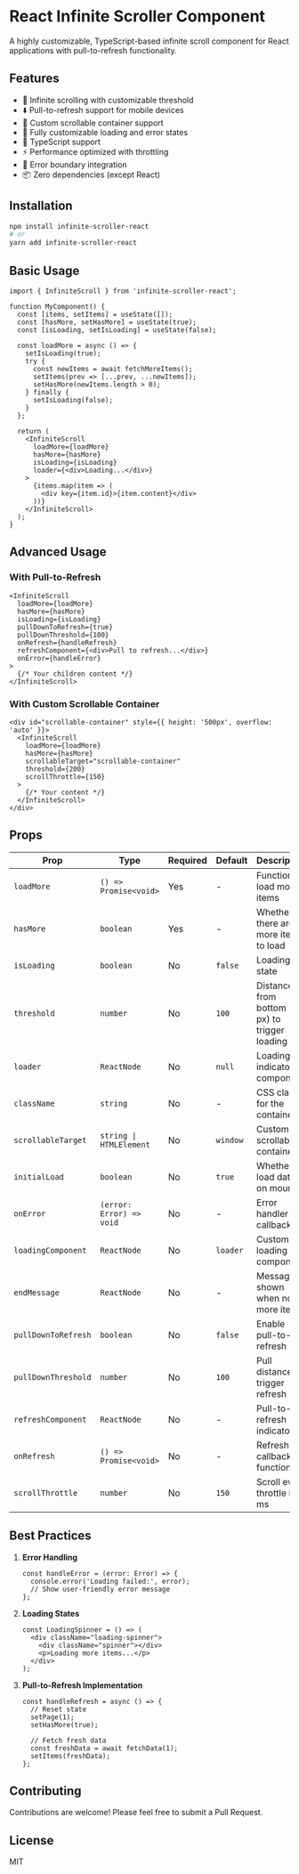# React Infinite Scroller Component

A highly customizable, TypeScript-based infinite scroll component for React applications with pull-to-refresh functionality.

## Features

- 🔄 Infinite scrolling with customizable threshold
- ⬇️ Pull-to-refresh support for mobile devices
- 📱 Custom scrollable container support
- 🎨 Fully customizable loading and error states
- 🔧 TypeScript support
- ⚡ Performance optimized with throttling
- 🎯 Error boundary integration
- 📦 Zero dependencies (except React)

## Installation

```bash
npm install infinite-scroller-react
# or
yarn add infinite-scroller-react
```

## Basic Usage

```tsx
import { InfiniteScroll } from 'infinite-scroller-react';

function MyComponent() {
  const [items, setItems] = useState([]);
  const [hasMore, setHasMore] = useState(true);
  const [isLoading, setIsLoading] = useState(false);

  const loadMore = async () => {
    setIsLoading(true);
    try {
      const newItems = await fetchMoreItems();
      setItems(prev => [...prev, ...newItems]);
      setHasMore(newItems.length > 0);
    } finally {
      setIsLoading(false);
    }
  };

  return (
    <InfiniteScroll
      loadMore={loadMore}
      hasMore={hasMore}
      isLoading={isLoading}
      loader={<div>Loading...</div>}
    >
      {items.map(item => (
        <div key={item.id}>{item.content}</div>
      ))}
    </InfiniteScroll>
  );
}
```

## Advanced Usage

### With Pull-to-Refresh

```tsx
<InfiniteScroll
  loadMore={loadMore}
  hasMore={hasMore}
  isLoading={isLoading}
  pullDownToRefresh={true}
  pullDownThreshold={100}
  onRefresh={handleRefresh}
  refreshComponent={<div>Pull to refresh...</div>}
  onError={handleError}
>
  {/* Your children content */}
</InfiniteScroll>
```

### With Custom Scrollable Container

```tsx
<div id="scrollable-container" style={{ height: '500px', overflow: 'auto' }}>
  <InfiniteScroll
    loadMore={loadMore}
    hasMore={hasMore}
    scrollableTarget="scrollable-container"
    threshold={200}
    scrollThrottle={150}
  >
    {/* Your content */}
  </InfiniteScroll>
</div>
```

## Props

| Prop | Type | Required | Default | Description |
|------|------|----------|---------|-------------|
| `loadMore` | `() => Promise<void>` | Yes | - | Function to load more items |
| `hasMore` | `boolean` | Yes | - | Whether there are more items to load |
| `isLoading` | `boolean` | No | `false` | Loading state |
| `threshold` | `number` | No | `100` | Distance from bottom (in px) to trigger loading |
| `loader` | `ReactNode` | No | `null` | Loading indicator component |
| `className` | `string` | No | - | CSS class for the container |
| `scrollableTarget` | `string \| HTMLElement` | No | `window` | Custom scrollable container |
| `initialLoad` | `boolean` | No | `true` | Whether to load data on mount |
| `onError` | `(error: Error) => void` | No | - | Error handler callback |
| `loadingComponent` | `ReactNode` | No | `loader` | Custom loading component |
| `endMessage` | `ReactNode` | No | - | Message shown when no more items |
| `pullDownToRefresh` | `boolean` | No | `false` | Enable pull-to-refresh |
| `pullDownThreshold` | `number` | No | `100` | Pull distance to trigger refresh |
| `refreshComponent` | `ReactNode` | No | - | Pull-to-refresh indicator |
| `onRefresh` | `() => Promise<void>` | No | - | Refresh callback function |
| `scrollThrottle` | `number` | No | `150` | Scroll event throttle in ms |

## Best Practices

1. **Error Handling**
   ```tsx
   const handleError = (error: Error) => {
     console.error('Loading failed:', error);
     // Show user-friendly error message
   };
   ```

2. **Loading States**
   ```tsx
   const LoadingSpinner = () => (
     <div className="loading-spinner">
       <div className="spinner"></div>
       <p>Loading more items...</p>
     </div>
   );
   ```

3. **Pull-to-Refresh Implementation**
   ```tsx
   const handleRefresh = async () => {
     // Reset state
     setPage(1);
     setHasMore(true);
     
     // Fetch fresh data
     const freshData = await fetchData(1);
     setItems(freshData);
   };
   ```

## Contributing

Contributions are welcome! Please feel free to submit a Pull Request.

## License

MIT
